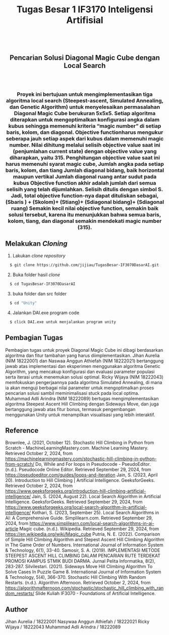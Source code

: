 <h1 align="center">
  <br>
  Tugas Besar 1 IF3170 Inteligensi Artifisial 

  <br>
  <br>
</h1>

<h2 align="center">
  <br>
  Pencarian Solusi Diagonal Magic Cube dengan Local Search
  <br>
  <br>
</h2>


<h3 align="center">
  <br>
  Proyek ini bertujuan untuk mengimplementasikan tiga algoritma local search (Steepest-ascent, Simulated Annealing, dan Genetic Algorithm) untuk menyelesaikan permasalahan Diagonal Magic Cube berukuran 5x5x5. Setiap algoritma diterapkan untuk mengoptimalkan konfigurasi angka dalam kubus sehingga memenuhi kriteria “magic number” di setiap baris, kolom, dan diagonal.
  Objective functionharus mengukur seberapa jauh setiap aspek dari kubus dalam memenuhi magic number. Nilai dihitung melalui selisih objective value saat ini (penjumlahan current state) dengan objective value yang diharapkan, yaitu 315. Penghitungan objective value saat ini harus memenuhi syarat magic cube, Jumlah angka pada setiap baris, kolom, dan tiang
  Jumlah diagonal bidang, baik horizontal maupun vertikal
  Jumlah diagonal ruang antar sudut pada kubus
  Objective function akhir adalah jumlah dari semua selisih yang telah dijumlahkan. Selisih ditulis dengan simbol S. Jadi, total objective function-nya dapat dituliskan sebagai, 
  (Sbaris ) + (Skolom)+ (Stiang)+ (Sdiagonal bidang)+ (Sdiagonal ruang)      
  Semakin kecil nilai objective function, semakin baik solusi tersebut, karena itu menunjukkan bahwa semua baris, kolom, tiang, dan diagonal semakin mendekati magic number (315).

  <br>
</h3>

## Melakukan *Cloning* 

1. Lakukan *clone repository*
```sh
  $ git clone https://github.com/jijiau/TugasBesar-IF3070DasarAI.git
```
2. Buka folder hasil *clone*
```sh
  $ cd TugasBesar-IF3070DasarAI
```
3. buka folder dan src folder
```sh
  $ cd "Unity"
```
4. Jalankan DAI.exe program code
```sh
  $ click DAI.exe untuk menjalankan program unity
```

## Pembagian Tugas
Pembagian tugas untuk proyek Diagonal Magic Cube ini dibagi berdasarkan algoritma dan fitur tambahan yang harus diimplementasikan. Jihan Aurelia (NIM 18222001) dan Naswaa Anggun Athiefah (NIM 18222021) bertanggung jawab atas implementasi dan eksperimen menggunakan algoritma Genetic Algorithm, yang mencakup konfigurasi dan evaluasi parameter populasi serta iterasi untuk menemukan solusi optimal. Ricky Wijaya (NIM 18222043) memfokuskan pengerjaannya pada algoritma Simulated Annealing, di mana ia akan menguji berbagai nilai parameter untuk mengoptimalkan proses pencarian solusi sambil meminimalisasi stuck pada local optima. Muhammad Adli Arindra (NIM 18222089) bertugas mengimplementasikan algoritma Steepest Ascent Hill Climbing dengan Sideways Move, dan juga bertanggung jawab atas fitur bonus, termasuk pengembangan menggunakan Unity untuk menampilkan visualisasi yang lebih interaktif.

## Reference 
Brownlee, J. (2021, October 12). Stochastic Hill Climbing in Python from Scratch - MachineLearningMastery.com. Machine Learning Mastery. Retrieved October 2, 2024, from 
https://machinelearningmastery.com/stochastic-hill-climbing-in-python-from-scratch/ 
Do, While and For loops in Pseudocode - PseudoEditor. (n.d.). Pseudocode Online Editor.
Retrieved September 29, 2024, from https://pseudoeditor.com/guides/loops-and-iteration
Jain, S. (2023, April 20). Introduction to Hill Climbing | Artificial Intelligence. GeeksforGeeks. Retrieved October 2, 2024, from https://www.geeksforgeeks.org/introduction-hill-climbing-artificial-intelligence/ 
Jain, S. (2024, August 22). Local Search Algorithm in Artificial Intelligence. GeeksforGeeks.
Retrieved September 29, 2024, from
https://www.geeksforgeeks.org/local-search-algorithm-in-artificial-intelligence/
Kothari, S. (2023, September 25). Local Search Algorithms in AI: A Comprehensive Guide.
Simplilearn.com. Retrieved September 29, 2024, from
https://www.simplilearn.com/local-search-algorithms-in-ai-article
Magic cube. (n.d.). Wikipedia. Retrieved September 29, 2024, from
https://en.wikipedia.org/wiki/Magic_cube
Putria, N. E. (2022). Comparison of Simple Hill Climbing Algorithm and Stepest Ascent Hill Climbing Algorithm in The Game Order of Numbers. International Journal of Information System & Technology, 6(1), 33-40. 
Samosir, S. A. (2019). IMPLEMENTASI METODE STEEPEST ASCENT HILL CLIMBING DALAM PENCARIAN RUTE TERDEKAT PROMOSI KAMPUS STMIK BUDI DARMA. Jurnal Pelita Informatika, 8(2), 283-287. Silvilestari. (2021). Sideways Move Hill Climbing Algorithm To Solve Cases In Puzzle Game 8. International Journal of Information System & Technology, 5(4), 366-370. 
Stochastic Hill Climbing With Random Restarts. (n.d.). Algorithm Afternoon. Retrieved October 2, 2024, from https://algorithmafternoon.com/stochastic/stochastic_hill_climbing_with_random_restarts/ 
Slide Kuliah IF3070 - Foundations of Artificial Intelligence.



## Author
Jihan Aurelia / 18222001
Nasywaa Anggun Athiefah / 18222021
Ricky Wijaya / 18222043
Muhammad Adli Arindra / 18222089